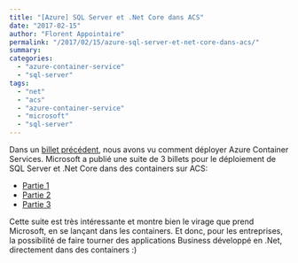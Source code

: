 ```yaml
---
title: "[Azure] SQL Server et .Net Core dans ACS"
date: "2017-02-15"
author: "Florent Appointaire"
permalink: "/2017/02/15/azure-sql-server-et-net-core-dans-acs/"
summary:
categories: 
  - "azure-container-service"
  - "sql-server"
tags: 
  - "net"
  - "acs"
  - "azure-container-service"
  - "microsoft"
  - "sql-server"
---
```

Dans un [billet précédent](https://cloudyjourney.fr/2017/01/18/azure-container-service-comment-bien-debuter/), nous avons vu comment déployer Azure Container Services. Microsoft a publié une suite de 3 billets pour le déploiement de SQL Server et .Net Core dans des containers sur ACS:

- [Partie 1](https://blogs.msdn.microsoft.com/maheshkshirsagar/2017/02/14/running-sql-server-asp-net-core-in-a-container-on-linux-in-azure-container-service-on-docker-swarm-part-1/)
- [Partie 2](https://blogs.msdn.microsoft.com/maheshkshirsagar/2017/02/14/running-sql-server-asp-net-core-in-a-container-on-linux-in-azure-container-service-on-docker-swarm-part-2/)
- [Partie 3](https://blogs.msdn.microsoft.com/maheshkshirsagar/2017/02/14/running-sql-server-asp-net-core-in-a-container-on-linux-in-azure-container-service-on-docker-swarm-part-3/)

Cette suite est très intéressante et montre bien le virage que prend Microsoft, en se lançant dans les containers. Et donc, pour les entreprises, la possibilité de faire tourner des applications Business développé en .Net, directement dans des containers :)
